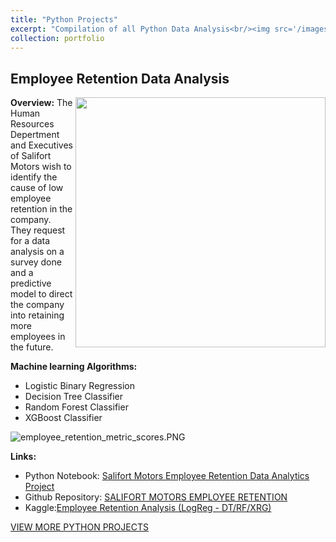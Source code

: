 ```yaml
---
title: "Python Projects"
excerpt: "Compilation of all Python Data Analysis<br/><img src='/images/500x300.png'>"
collection: portfolio
---
```


## Employee Retention Data Analysis

<img align="right" width="400" src="/assets/employee_data.jpg" />

**Overview:**
The Human Resources Depertment and Executives of Salifort Motors wish to identify the cause of low employee retention in the company. They request for a data analysis on a survey done and a predictive model to direct the company into retaining more employees in the future.

**Machine learning Algorithms:**

- Logistic Binary Regression
- Decision Tree Classifier
- Random Forest Classifier
- XGBoost Classifier

![employee_retention_metric_scores.PNG](/assets/employee_retention_metric_scores.PNG)

**Links:**

- Python Notebook: [Salifort Motors Employee Retention Data Analytics Project](https://github.com/johnnapa/Data-Analytics-Python-Projects/blob/main/SALIFORT%20MOTORS%20EMPLOYEE%20RETENTION/%5B1%5D%20Salifort%20Motors%20Capstone%20Project.ipynb)
- Github Repository: [SALIFORT MOTORS EMPLOYEE RETENTION](https://github.com/johnnapa/Data-Analytics-Python-Projects/tree/main/SALIFORT%20MOTORS%20EMPLOYEE%20RETENTION)
- Kaggle:[Employee Retention Analysis (LogReg - DT/RF/XRG)](https://www.kaggle.com/code/cedricknapa/employee-retention-analysis-logreg-dt-rf-xrg?rvi=1)

[VIEW MORE PYTHON PROJECTS](https://github.com/johnnapa/Data-Analytics-Python-Projects)
